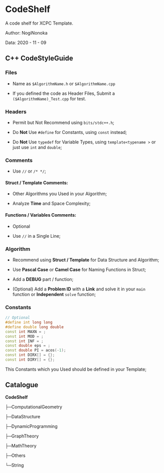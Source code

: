 # CodeShelf

A code shelf for XCPC Template.

Author: NogiNonoka

Data: 2020 - 11 - 09

## C++ CodeStyleGuide

### Files

- Name as `$AlgorithmName.h` or `$AlgorithmName.cpp`

- If you defined the code as Header Files, Submit a `($AlgorithmName)_Test.cpp` for test.

### Headers

- Permit but Not Recommend using `bits/stdc++.h`;

- Do **Not** Use `#define` for Constants, using `const` instead;

- Do **Not** Use `typedef` for Variable Types, using `template<typename >` or just use `int` and `double`;

### Comments

- Use `//` or `/* */`;

#### Struct / Template Comments:

- Other Algorithms you Used in your Algorithm;

- Analyze **Time** and Space Complexity;

#### Functions / Variables Comments:

- Optional

- Use `//` in a Single Line;

### Algorithm

- Recommend using **Struct / Template** for Data Structure and Algorithm;

- Use **Pascal Case** or **Camel Case** for Naming Functions in Struct;

- Add a **DEBUG** part / function;

- (Optional) Add a **Problem ID** with a **Link** and solve it in your `main` function or **Independent** `solve` function;

### Constants

```C++
// Optional
#define int long long 
#define double long double
const int MAXN = ;
const int MOD = ;
const int INF = ;
const double eps = ;
const double PI = acos(-1);
const int DIRX[] = {};
const int DIRY[] = {};
```

This Constants which you Used should be defined in your Template;

## Catalogue

**CodeShelf**

├─ComputationalGeometry

├─DataStructure

├─DynamicProgramming

├─GraphTheory

├─MathTheory

├─Others

└─String
